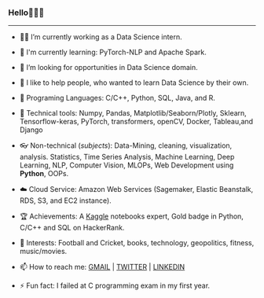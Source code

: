 ### Hello👨‍🚀🚀
-----------------------------------
- 👨‍🔧 I’m currently working as a Data Science intern.

- 📙 I'm currently learning: PyTorch-NLP and Apache Spark.

- 🔎 I’m looking for opportunities in Data Science domain.

- 🌱 I like to help people, who wanted to learn Data Science by their own.

- 💭 Programing Languages: C/C++, Python, SQL, Java, and R.

- 🔦 Technical tools: Numpy, Pandas, Matplotlib/Seaborn/Plotly, Sklearn, Tensorflow-keras, PyTorch, transformers, openCV, Docker, Tableau,and Django 

- 👓 Non-technical (*subjects*): Data-Mining, cleaning, visualization, analysis. Statistics, Time Series Analysis, Machine Learning, Deep Learning, NLP, Computer Vision, MLOPs, Web Development using **Python**, OOPs.

- ☁️ Cloud Service: Amazon Web Services (Sagemaker, Elastic Beanstalk, RDS, S3, and EC2 instance).

- 🏆 Achievements: A [Kaggle](https://kaggle.com/karan842/) notebooks expert, Gold badge in Python, C/C++ and SQL on HackerRank.

- 🎠 Interests: Football and Cricket, books, technology, geopolitics, fitness, music/movies.

- 📫 How to reach me: [GMAIL](karanshingde@gmail.com) | [TWITTER](https://twitter.com/karan842/) | [LINKEDIN](https://www.linkedin.com/in/karanshingde/)

- ⚡ Fun fact: I failed at C programming exam in my first year.

